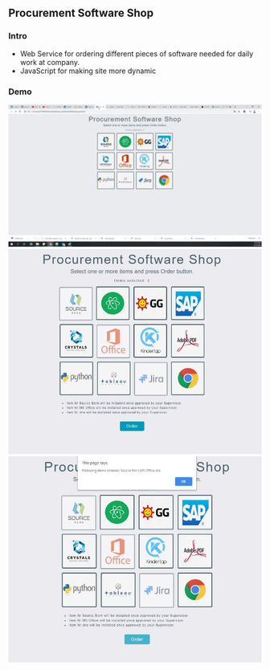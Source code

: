 <h2>Procurement Software Shop</h2>
<h3>Intro</h3>
<ul>
  <li>Web Service for ordering different pieces of software needed for daily work at company.</li>
  <li>JavaScript for making site more dynamic</li>
</ul>

<h3>Demo</h3>
<img src="images/shop.gif" heigh="500" width="600">

<img src="images/image1.JPG">

<img src="images/image2.JPG">
